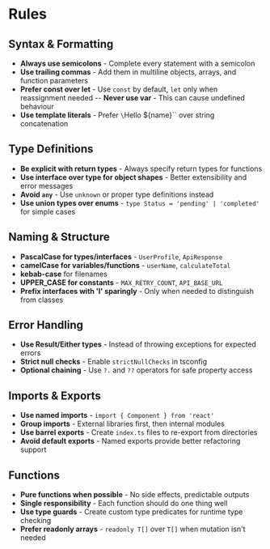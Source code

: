 # Rules

## Syntax & Formatting

- **Always use semicolons** - Complete every statement with a semicolon
- **Use trailing commas** - Add them in multiline objects, arrays, and function
  parameters
- **Prefer const over let** - Use `const` by default, `let` only when
  reassignment needed -- **Never use var** - This can cause undefined behaviour
- **Use template literals** - Prefer `\`Hello ${name}\`` over string
  concatenation

## Type Definitions

- **Be explicit with return types** - Always specify return types for functions
- **Use interface over type for object shapes** - Better extensibility and error
  messages
- **Avoid `any`** - Use `unknown` or proper type definitions instead
- **Use union types over enums** - `type Status = 'pending' | 'completed'` for
  simple cases

## Naming & Structure

- **PascalCase for types/interfaces** - `UserProfile`, `ApiResponse`
- **camelCase for variables/functions** - `userName`, `calculateTotal`
- **kebab-case** for filenames
- **UPPER_CASE for constants** - `MAX_RETRY_COUNT`, `API_BASE_URL`
- **Prefix interfaces with 'I' sparingly** - Only when needed to distinguish
  from classes

## Error Handling

- **Use Result/Either types** - Instead of throwing exceptions for expected
  errors
- **Strict null checks** - Enable `strictNullChecks` in tsconfig
- **Optional chaining** - Use `?.` and `??` operators for safe property access

## Imports & Exports

- **Use named imports** - `import { Component } from 'react'`
- **Group imports** - External libraries first, then internal modules
- **Use barrel exports** - Create `index.ts` files to re-export from directories
- **Avoid default exports** - Named exports provide better refactoring support

## Functions

- **Pure functions when possible** - No side effects, predictable outputs
- **Single responsibility** - Each function should do one thing well
- **Use type guards** - Create custom type predicates for runtime type checking
- **Prefer readonly arrays** - `readonly T[]` over `T[]` when mutation isn't
  needed
